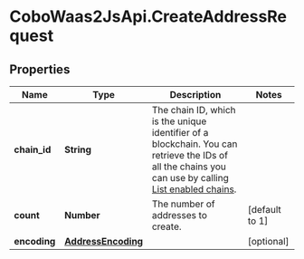 # CoboWaas2JsApi.CreateAddressRequest

## Properties

Name | Type | Description | Notes
------------ | ------------- | ------------- | -------------
**chain_id** | **String** | The chain ID, which is the unique identifier of a blockchain. You can retrieve the IDs of all the chains you can use by calling [List enabled chains](/v2/api-references/wallets/list-enabled-chains). | 
**count** | **Number** | The number of addresses to create. | [default to 1]
**encoding** | [**AddressEncoding**](AddressEncoding.md) |  | [optional] 


